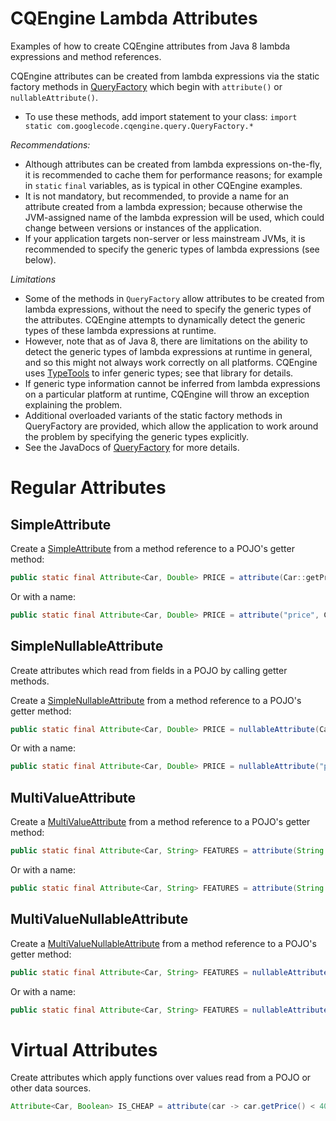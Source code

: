 # CQEngine Lambda Attributes #

Examples of how to create CQEngine attributes from Java 8 lambda expressions and method references.

CQEngine attributes can be created from lambda expressions via the static factory methods in [QueryFactory](http://htmlpreview.github.io/?http://raw.githubusercontent.com/npgall/cqengine/master/documentation/javadoc/apidocs/com/googlecode/cqengine/query/QueryFactory.html) which begin with `attribute()` or `nullableAttribute()`. 
* To use these methods, add import statement to your class: `import static com.googlecode.cqengine.query.QueryFactory.*`

*Recommendations:*
 * Although attributes can be created from lambda expressions on-the-fly, it is recommended to cache them for performance reasons; for example in `static` `final` variables, as is typical in other CQEngine examples.
 * It is not mandatory, but recommended, to provide a name for an attribute created from a lambda expression; because otherwise the JVM-assigned name of the lambda expression will be used, which could change between versions or instances of the application.
 * If your application targets non-server or less mainstream JVMs, it is recommended to specify the generic types of lambda expressions (see below).
 
*Limitations*
  * Some of the methods in `QueryFactory` allow attributes to be created from lambda expressions, without the need to specify the generic types of the attributes. CQEngine attempts to dynamically detect the generic types of these lambda expressions at runtime.
  * However, note that as of Java 8, there are limitations on the ability to detect the generic types of lambda expressions at runtime in general, and so this might not always work correctly on all platforms. CQEngine uses [TypeTools](https://github.com/jhalterman/typetools) to infer generic types; see that library for details.
  * If generic type information cannot be inferred from lambda expressions on a particular platform at runtime, CQEngine will throw an exception explaining the problem.
  * Additional overloaded variants of the static factory methods in QueryFactory are provided, which allow the application to work around the problem by specifying the generic types explicitly.
  * See the JavaDocs of [QueryFactory](http://htmlpreview.github.io/?http://raw.githubusercontent.com/npgall/cqengine/master/documentation/javadoc/apidocs/com/googlecode/cqengine/query/QueryFactory.html#attribute-com.googlecode.cqengine.attribute.support.SimpleFunction-) for more details.

# Regular Attributes #

## SimpleAttribute ##

Create a [SimpleAttribute](http://htmlpreview.github.io/?http://raw.githubusercontent.com/npgall/cqengine/master/documentation/javadoc/apidocs/com/googlecode/cqengine/attribute/SimpleAttribute.html) from a method reference to a POJO's getter method:
```java
public static final Attribute<Car, Double> PRICE = attribute(Car::getPrice);
```

Or with a name:
```java
public static final Attribute<Car, Double> PRICE = attribute("price", Car::getPrice);
```

## SimpleNullableAttribute ##
Create attributes which read from fields in a POJO by calling getter methods.

Create a [SimpleNullableAttribute](http://htmlpreview.github.io/?http://raw.githubusercontent.com/npgall/cqengine/master/documentation/javadoc/apidocs/com/googlecode/cqengine/attribute/SimpleNullableAttribute.html) from a method reference to a POJO's getter method:
```java
public static final Attribute<Car, Double> PRICE = nullableAttribute(Car::getPrice);
```

Or with a name:
```java
public static final Attribute<Car, Double> PRICE = nullableAttribute("price", Car::getPrice);
```

## MultiValueAttribute ##

Create a [MultiValueAttribute](http://htmlpreview.github.io/?http://raw.githubusercontent.com/npgall/cqengine/master/documentation/javadoc/apidocs/com/googlecode/cqengine/attribute/MultiValueAttribute.html) from a method reference to a POJO's getter method:
```java
public static final Attribute<Car, String> FEATURES = attribute(String.class, Car::getFeatures);
```

Or with a name:
```java
public static final Attribute<Car, String> FEATURES = attribute(String.class, "features", Car::getFeatures);
```

## MultiValueNullableAttribute ##

Create a [MultiValueNullableAttribute](http://htmlpreview.github.io/?http://raw.githubusercontent.com/npgall/cqengine/master/documentation/javadoc/apidocs/com/googlecode/cqengine/attribute/MultiValueNullableAttribute.html) from a method reference to a POJO's getter method:
```java
public static final Attribute<Car, String> FEATURES = nullableAttribute(String.class, Car::getFeatures);
```

Or with a name:
```java
public static final Attribute<Car, String> FEATURES = nullableAttribute(String.class, "features", Car::getFeatures);
```

# Virtual Attributes #
Create attributes which apply functions over values read from a POJO or other data sources.

```java
Attribute<Car, Boolean> IS_CHEAP = attribute(car -> car.getPrice() < 4000);

```
